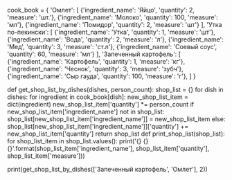 cook_book = {
  'Омлет': [
    {'ingredient_name': 'Яйцо', 'quantity': 2, 'measure': 'шт.'},
    {'ingredient_name': 'Молоко', 'quantity': 100, 'measure': 'мл'},
    {'ingredient_name': 'Помидор', 'quantity': 2, 'measure': 'шт'}
    ],
  'Утка по-пекински': [
    {'ingredient_name': 'Утка', 'quantity': 1, 'measure': 'шт'},
    {'ingredient_name': 'Вода', 'quantity': 2, 'measure': 'л'},
    {'ingredient_name': 'Мед', 'quantity': 3, 'measure': 'ст.л'},
    {'ingredient_name': 'Соевый соус', 'quantity': 60, 'measure': 'мл'}
    ],
  'Запеченный картофель': [
    {'ingredient_name': 'Картофель', 'quantity': 1, 'measure': 'кг'},
    {'ingredient_name': 'Чеснок', 'quantity': 3, 'measure': 'зубч'},
    {'ingredient_name': 'Сыр гауда', 'quantity': 100, 'measure': 'г'},
    ]
  }

def get_shop_list_by_dishes(dishes, person_count):
  shop_list = {}
  for dish in dishes:
    for ingredient in cook_book[dish]:
      new_shop_list_item = dict(ingredient)
      new_shop_list_item['quantity'] *= person_count
      if new_shop_list_item['ingredient_name'] not in shop_list:
        shop_list[new_shop_list_item['ingredient_name']] = new_shop_list_item
      else:
        shop_list[new_shop_list_item['ingredient_name']]['quantity'] += new_shop_list_item['quantity']
  return shop_list
def print_shop_list(shop_list):
  for shop_list_item in shop_list.values():
    print('{} {} {}'.format(shop_list_item['ingredient_name'], shop_list_item['quantity'], shop_list_item['measure']))

print(get_shop_list_by_dishes(['Запеченный картофель', 'Омлет'], 2))